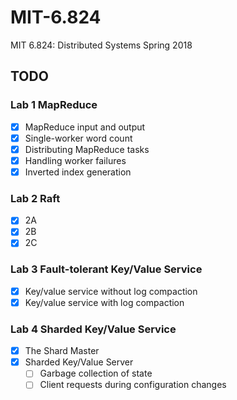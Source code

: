 # MIT-6.824

MIT 6.824: Distributed Systems Spring 2018

## TODO

### Lab 1 MapReduce
- [X] MapReduce input and output
- [X] Single-worker word count
- [X] Distributing MapReduce tasks
- [X] Handling worker failures
- [X] Inverted index generation

### Lab 2 Raft
- [X] 2A
- [X] 2B
- [X] 2C

### Lab 3 Fault-tolerant Key/Value Service
- [X] Key/value service without log compaction
- [X] Key/value service with log compaction

### Lab 4 Sharded Key/Value Service
- [X] The Shard Master
- [X] Sharded Key/Value Server
  - [ ] Garbage collection of state
  - [ ] Client requests during configuration changes
